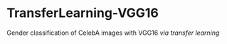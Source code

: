 # TransferLearning-VGG16

Gender classification of CelebA images with VGG16 _via transfer learning_
